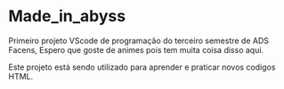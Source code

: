 # Made_in_abyss
Primeiro projeto VScode de programação do terceiro semestre de ADS Facens, Espero que goste de animes pois tem muita coisa disso aqui.

Este projeto está sendo utilizado para aprender e praticar novos codigos HTML.
